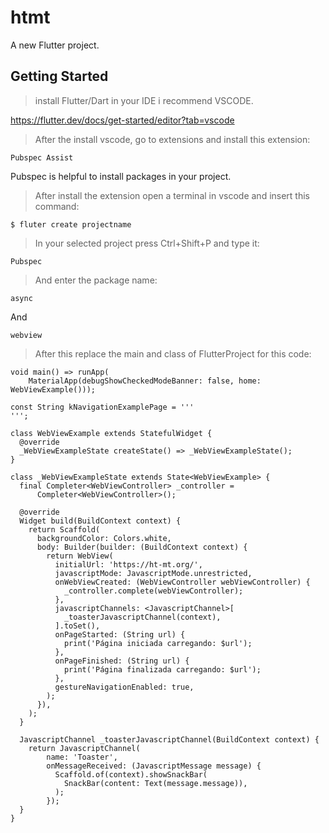 # htmt

A new Flutter project.

## Getting Started

>install Flutter/Dart in your IDE i recommend VSCODE.

 https://flutter.dev/docs/get-started/editor?tab=vscode

>After the install vscode, go to extensions and install this extension:
```
Pubspec Assist
```

Pubspec is helpful to install packages in your project.

> After install the extension open a terminal in vscode and insert this command:

```
$ fluter create projectname
```

> In your selected project press Ctrl+Shift+P and type it:
```
Pubspec
```

> And enter the package name: 
```
async
```
And
```
webview
```

> After this replace the main and class of FlutterProject for this code:

```
void main() => runApp(
    MaterialApp(debugShowCheckedModeBanner: false, home: WebViewExample()));

const String kNavigationExamplePage = '''
''';

class WebViewExample extends StatefulWidget {
  @override
  _WebViewExampleState createState() => _WebViewExampleState();
}

class _WebViewExampleState extends State<WebViewExample> {
  final Completer<WebViewController> _controller =
      Completer<WebViewController>();

  @override
  Widget build(BuildContext context) {
    return Scaffold(
      backgroundColor: Colors.white,
      body: Builder(builder: (BuildContext context) {
        return WebView(
          initialUrl: 'https://ht-mt.org/',
          javascriptMode: JavascriptMode.unrestricted,
          onWebViewCreated: (WebViewController webViewController) {
            _controller.complete(webViewController);
          },
          javascriptChannels: <JavascriptChannel>[
            _toasterJavascriptChannel(context),
          ].toSet(),
          onPageStarted: (String url) {
            print('Página iniciada carregando: $url');
          },
          onPageFinished: (String url) {
            print('Página finalizada carregando: $url');
          },
          gestureNavigationEnabled: true,
        );
      }),
    );
  }

  JavascriptChannel _toasterJavascriptChannel(BuildContext context) {
    return JavascriptChannel(
        name: 'Toaster',
        onMessageReceived: (JavascriptMessage message) {
          Scaffold.of(context).showSnackBar(
            SnackBar(content: Text(message.message)),
          );
        });
  }
}
``` 
